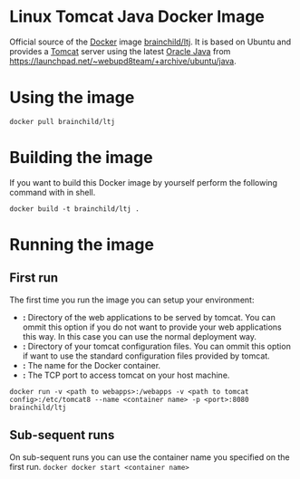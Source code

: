 # Linux Tomcat Java Docker Image
Official source of the [Docker](https://www.docker.com) image 
[brainchild/ltj](https://hub.docker.com/r/brainchild/ltj). It is based on Ubuntu and 
provides a [Tomcat](https://tomcat.apache.org) server using the latest 
[Oracle Java](http://www.oracle.com/technetwork/java/javase/downloads/index.html) from 
https://launchpad.net/~webupd8team/+archive/ubuntu/java.

# Using the image
`docker pull brainchild/ltj`

# Building the image
If you want to build this Docker image by yourself perform the following command with in shell.

`docker build -t brainchild/ltj .`

# Running the image
## First run
The first time you run the image you can setup your environment:
*   **<path to webapps>:** Directory of the web applications to be served by tomcat. 
You can ommit this option if you do not want to provide your web applications 
this way. In this case you can use the normal deployment way.
*   **<path to tomcat config>:** Directory of your tomcat configuration files. You can 
ommit this option if want to use the standard configuration files provided by tomcat.
*   **<container name>:** The name for the Docker container.
*   **<port>:** The TCP port to access tomcat on your host machine.
 
`docker run -v <path to webapps>:/webapps -v <path to tomcat config>:/etc/tomcat8 --name <container name> -p <port>:8080 brainchild/ltj`

## Sub-sequent runs
On sub-sequent runs you can use the container name you specified on the first run.
`docker docker start <container name>`

